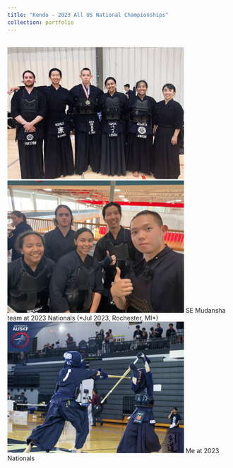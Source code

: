 ```yaml
---
title: "Kendo - 2023 All US National Championships"
collection: portfolio
---
```

  <br/>
<img src='/images/Kendo_Nationals_1.jpg' width="400"> 
<img src='/images/Kendo_Nationals_2.JPG' width="400"> 
SE Mudansha team at 2023 Nationals (*Jul 2023, Rochester, MI*)
<br/>

<img src='/images/AUSKF_Kang.jpg' width="400"> 
Me at 2023 Nationals
<br/>
